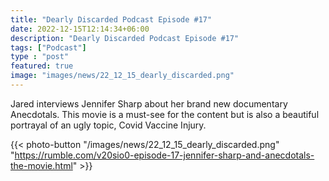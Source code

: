 ```yaml
---
title: "Dearly Discarded Podcast Episode #17"
date: 2022-12-15T12:14:34+06:00
description: "Dearly Discarded Podcast Episode #17"
tags: ["Podcast"]
type : "post"
featured: true
image: "images/news/22_12_15_dearly_discarded.png"
---
```

Jared interviews Jennifer Sharp about her brand new documentary Anecdotals. This movie is a must-see for the content but is also a beautiful portrayal of an ugly topic, Covid Vaccine Injury.

{{< photo-button "/images/news/22_12_15_dearly_discarded.png" "https://rumble.com/v20sio0-episode-17-jennifer-sharp-and-anecdotals-the-movie.html" >}}

